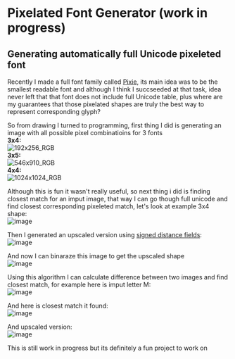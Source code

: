 # Pixelated Font Generator (work in progress)
## Generating automatically full Unicode pixeleted font

Recently I made a full font family called [Pixie](https://kkmp4.gumroad.com/l/pixie), its main idea was to be the smallest readable font and although I think I succseeded at that task, idea never left that that font does not include full Unicode table, plus where are my guarantees that those pixelated shapes are truly the best way to represent corresponding glyph?

So from drawing I turned to programming, first thing I did is generating an image with all possible pixel combinatioins for 3 fonts
<br/>**3x4:**<br/>
![192x256_RGB](https://user-images.githubusercontent.com/103208695/180891512-6eeb7427-1f92-4e12-bdc1-c36cbc77ff9e.png)
<br/>**3x5:**<br/>
![546x910_RGB](https://user-images.githubusercontent.com/103208695/180891515-7de5dd00-f126-4f0c-97f5-c6889c987208.png)
<br/>**4x4:**<br/>
![1024x1024_RGB](https://user-images.githubusercontent.com/103208695/180891516-9ca562dc-7b11-450a-861d-fed48542a3f7.png)

Although this is fun it wasn't really useful, so next thing i did is finding closest match for an imput image, that way I can go though full unicode and find closest corresponding pixeleted match, let's look at example 3x4 shape:<br/>
![image](https://user-images.githubusercontent.com/103208695/180893246-ac66458d-74f4-47e9-ac0a-a7d98a3726a7.png)

Then I generated an upscaled version using [signed distance fields](https://en.wikipedia.org/wiki/Signed_distance_function):<br/>
![image](https://user-images.githubusercontent.com/103208695/180893170-7c8fca5b-c6f6-4fe8-ae69-334a29018a0d.png)

And now I can binaraze this image to get the upscaled shape<br/>
![image](https://user-images.githubusercontent.com/103208695/180893201-37c35669-d95c-43b7-9632-4e2ccb90f720.png)

Using this algorithm I can calculate difference between two images and find closest match, for example here is imput letter M:<br/>
![image](https://user-images.githubusercontent.com/103208695/180892474-647bc2fd-d04d-40cb-aff9-7e4fc42b1a72.png)

And here is closest match it found:<br/>
![image](https://user-images.githubusercontent.com/103208695/180892572-22925071-f7b7-4df5-8174-61c2df544df8.png)

And upscaled version:<br/>
![image](https://user-images.githubusercontent.com/103208695/180892553-8df0b9b9-535f-474a-b6e9-c3c4ff1fffc5.png)

This is still work in progress but its definitely a fun project to work on

